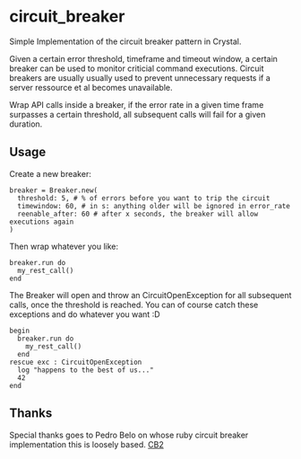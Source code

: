 # circuit_breaker

Simple Implementation of the circuit breaker pattern in Crystal.

Given a certain error threshold, timeframe and timeout window, a certain breaker can be used to monitor criticial command executions. Circuit breakers are usually usually used to prevent unnecessary requests if a server ressource et al becomes unavailable.

Wrap API calls inside a breaker, if the error rate in a given time frame surpasses a certain threshold, all subsequent calls will fail for a given duration.

## Usage

Create a new breaker:
```crystal
breaker = Breaker.new(
  threshold: 5, # % of errors before you want to trip the circuit
  timewindow: 60, # in s: anything older will be ignored in error_rate
  reenable_after: 60 # after x seconds, the breaker will allow executions again
)
```

Then wrap whatever you like:
```crystal
breaker.run do
  my_rest_call()
end
```

The Breaker will open and throw an CircuitOpenException for all subsequent calls, once the threshold is reached. You can of course catch these exceptions and do whatever you want :D
```crystal
begin
  breaker.run do
    my_rest_call()
  end
rescue exc : CircuitOpenException
  log "happens to the best of us..."
  42
end
```

## Thanks
Special thanks goes to Pedro Belo on whose ruby circuit breaker implementation this is loosely based. [CB2](https://github.com/pedro/cb2)
